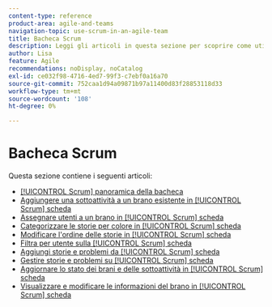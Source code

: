```yaml
---
content-type: reference
product-area: agile-and-teams
navigation-topic: use-scrum-in-an-agile-team
title: Bacheca Scrum
description: Leggi gli articoli in questa sezione per scoprire come utilizzare la bacheca Scrum in Workfront.
author: Lisa
feature: Agile
recommendations: noDisplay, noCatalog
exl-id: ce032f98-4716-4ed7-99f3-c7ebf0a16a70
source-git-commit: 752caa1d94a09871b97a11400d83f28853118d33
workflow-type: tm+mt
source-wordcount: '108'
ht-degree: 0%

---
```


# Bacheca Scrum

Questa sezione contiene i seguenti articoli:

* [[!UICONTROL Scrum] panoramica della bacheca](../../../agile/use-scrum-in-an-agile-team/scrum-board/scrum-board-overview.md)
* [Aggiungere una sottoattività a un brano esistente in [!UICONTROL Scrum] scheda](../../../agile/use-scrum-in-an-agile-team/scrum-board/add-a-subtask-to-an-existing-story-scrum.md)
* [Assegnare utenti a un brano in [!UICONTROL Scrum] scheda](../../../agile/use-scrum-in-an-agile-team/scrum-board/assign-users-to-a-story-scrum.md)
* [Categorizzare le storie per colore in [!UICONTROL Scrum] scheda](../../../agile/use-scrum-in-an-agile-team/scrum-board/categorize-stories-by-color.md)
* [Modificare l&#39;ordine delle storie in [!UICONTROL Scrum] scheda](../../../agile/use-scrum-in-an-agile-team/scrum-board/change-order-of-stories.md)
* [Filtra per utente sulla [!UICONTROL Scrum] scheda](../../../agile/use-scrum-in-an-agile-team/scrum-board/filter-by-user-scrum-board.md)
* [Aggiungi storie e problemi da [!UICONTROL Scrum] scheda](../../../agile/use-scrum-in-an-agile-team/scrum-board/add-story-from-scrum-board.md)
* [Gestire storie e problemi su [!UICONTROL Scrum] scheda](../../../agile/use-scrum-in-an-agile-team/scrum-board/manage-scrum-board.md)
* [Aggiornare lo stato dei brani e delle sottoattività in [!UICONTROL Scrum] scheda](../../../agile/use-scrum-in-an-agile-team/scrum-board/update-status-of-stories-and-subtasks.md)
* [Visualizzare e modificare le informazioni del brano in [!UICONTROL Scrum] scheda](../../../agile/use-scrum-in-an-agile-team/scrum-board/view-and-edit-story-info.md)
